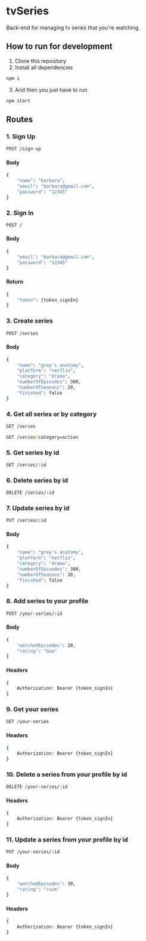 # tvSeries

Back-end for managing tv series that you're watching.

## How to run for development

1. Clone this repository
2. Install all dependencies

```bash
npm i
```

3. And then you just have to run

```bash
npm start
```

## Routes

### 1. Sign Up

```bash
POST /sign-up
```

#### Body
```bash
{
    "name": "barbara",
    "email": "barbara@gmail.com",
    "password": "12345"
}
```

### 2. Sign In

```bash
POST /
```

#### Body
```bash
{
    "email": "barbara@gmail.com",
    "password": "12345"
}
```

#### Return
```bash
{
    "token": {token_signIn}
}
```

### 3. Create series

```bash
POST /series
```

#### Body
```bash
{
    "name": "grey's anatomy",
    "platform": "netflix",
    "category": "drama",
    "numberOfEpisodes": 300,
    "numberOfSeasons": 20,
    "finished": false
}
```

### 4. Get all series or by category

```bash
GET /series

GET /series?category=action
```

### 5. Get series by id

```bash
GET /series/:id
```

### 6. Delete series by id

```bash
DELETE /series/:id
```

### 7. Update series by id

```bash
PUT /series/:id
```

#### Body
```bash
{
    "name": "grey's anatomy",
    "platform": "netflix",
    "category": "drama",
    "numberOfEpisodes": 300,
    "numberOfSeasons": 20,
    "finished": false
}
```

### 8. Add series to your profile

```bash
POST /your-series/:id
```

#### Body
```bash
{
    "watchedEpisodes": 20,
    "rating": "boa"
}
```

#### Headers
```bash
{
    Authorization: Bearer {token_signIn}
}
```

### 9. Get your series

```bash
GET /your-series
```

#### Headers
```bash
{
    Authorization: Bearer {token_signIn}
}
```

### 10. Delete a series from your profile by id

```bash
DELETE /your-series/:id
```

#### Headers
```bash
{
    Authorization: Bearer {token_signIn}
}
```

### 11. Update a series from your profile by id

```bash
PUT /your-series/:id
```

#### Body
```bash
{
    "watchedEpisodes": 30,
    "rating": "ruim"
}
```

#### Headers
```bash
{
    Authorization: Bearer {token_signIn}
}
```